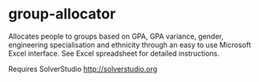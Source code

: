 group-allocator
===============
Allocates people to groups based on GPA, GPA variance, gender, engineering specialisation and ethnicity through an easy to use Microsoft Excel interface. See Excel spreadsheet for detailed instructions.

Requires SolverStudio 
http://solverstudio.org
